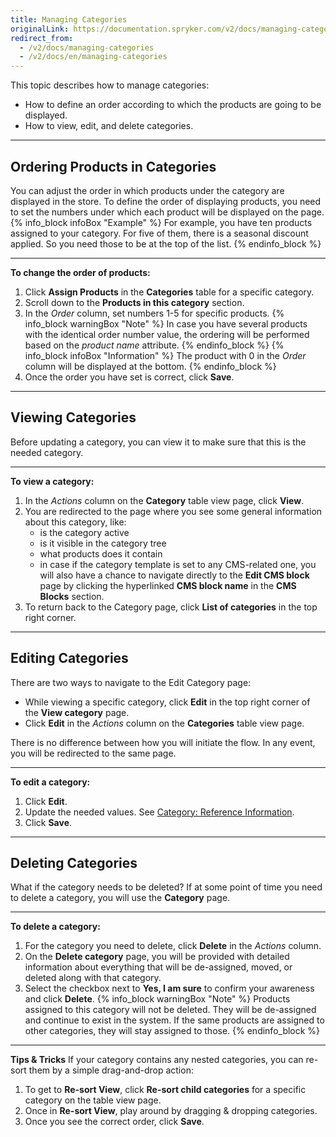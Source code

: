 ```yaml
---
title: Managing Categories
originalLink: https://documentation.spryker.com/v2/docs/managing-categories
redirect_from:
  - /v2/docs/managing-categories
  - /v2/docs/en/managing-categories
---
```


This topic describes how to manage categories:
* How to define an order according to which the products are going to be displayed.
* How to view, edit, and delete categories.
***
## Ordering Products in Categories
You can adjust the order in which products under the category are displayed in the store.
To define the order of displaying products, you need to set the numbers under which each product will be displayed on the page.
{% info_block infoBox "Example" %}
For example, you have ten products assigned to your category. For five of them, there is a seasonal discount applied. So you need those to be at the top of the list.
{% endinfo_block %}
***
**To change the order of products:**
1. Click **Assign Products** in the **Categories** table for a specific category.
2. Scroll down to the **Products in this category** section.
3. In the _Order_ column, set numbers 1-5 for specific products. 
    {% info_block warningBox "Note" %}
In case you have several products with the identical order number value, the ordering will be performed based on the _product name_ attribute.
{% endinfo_block %}
    {% info_block infoBox "Information" %}
The product with 0 in the _Order_ column will be displayed at the bottom.
{% endinfo_block %}
5. Once the order you have set is correct, click **Save**. 
***
## Viewing Categories
Before updating a category, you can view it to make sure that this is the needed category. 
***
**To view a category:**
1. In the _Actions_ column on the **Category** table view page, click **View**. 
2. You are redirected to the page where you see some general information about this category, like:
    * is the category active
    * is it visible in the category tree
    * what products does it contain 
    * in case if the category template is set to any CMS-related one, you will also have a chance to navigate directly to the **Edit CMS block** page by clicking the hyperlinked **CMS block name** in the **CMS Blocks** section.
3. To return back to the Category page, click **List of categories** in the top right corner.
***
## Editing Categories
There are two ways to navigate to the Edit Category page:
* While viewing a specific category, click **Edit** in the top right corner of the **View category** page.
* Click **Edit** in the _Actions_ column on the **Categories** table view page.

There is no difference between how you will initiate the flow. In any event, you will be redirected to the same page.
***
**To edit a category:**
1. Click **Edit**.
2. Update the needed values. See [Category: Reference Information](/docs/scos/dev/user-guides/201903.0/back-office-user-guide/category/references/category-reference-information.html).
3. Click **Save**.
***
## Deleting Categories
What if the category needs to be deleted? 
If at some point of time you need to delete a category, you will use the **Category** page.
***
**To delete a category:**
1. For the category you need to delete, click **Delete** in the _Actions_ column. 
2. On the **Delete category** page, you will be provided with detailed information about everything that will be de-assigned, moved, or deleted along with that category. 
3. Select the checkbox next to **Yes, I am sure** to confirm your awareness and click **Delete**.
{% info_block warningBox "Note" %}
Products assigned to this category will not be deleted. They will be de-assigned and continue to exist in the system. If the same products are assigned to other categories, they will stay assigned to those.
{% endinfo_block %}
***
**Tips & Tricks**
If your category contains any nested categories, you can re-sort them by a simple drag-and-drop action:
1. To get to **Re-sort View**, click **Re-sort child categories** for a specific category on the table view page.
2. Once in **Re-sort View**, play around by dragging & dropping categories. 
3. Once you see the correct order, click **Save**.
